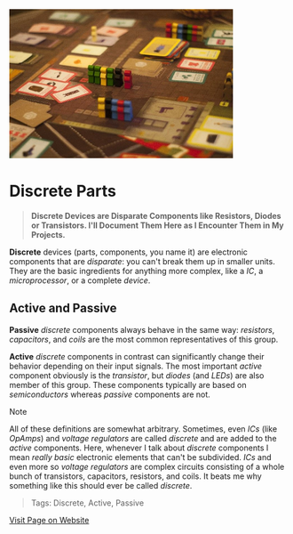 <img src="/assets/images/token.jpg" width="80%" height="80%" />
 
# Discrete Parts

> **Discrete Devices are Disparate Components like Resistors, Diodes or Transistors. I'll Document Them Here as I Encounter Them in My Projects.**

**Discrete** devices (parts, components, you name it) are electronic components that are *disparate*: you can't break them up in smaller units. They are the basic ingredients for anything more complex, like a *IC*, a *microprocessor*, or a complete *device*.

## Active and Passive

**Passive** *discrete* components always behave in the same way: *resistors*, *capacitors*, and *coils* are the most common representatives of this group.

**Active** *discrete* components in contrast can significantly change their behavior depending on their input signals. The most important *active* component obviously is the *transistor*, but *diodes* (and *LEDs*) are also member of this group. These components typically are based on *semiconductors* whereas *passive* components are not.

> [!NOTE]
> All of these definitions are somewhat arbitrary. Sometimes, even *ICs* (like *OpAmps*) and *voltage regulators* are called *discrete* and are added to the *active* components. Here, whenever I talk about *discrete* components I mean *really basic* electronic elements that can't be subdivided. *ICs* and even more so *voltage regulators* are complex circuits consisting of a whole bunch of transistors, capacitors, resistors, and coils. It beats me why something like this should ever be called *discrete*.

> Tags: Discrete, Active, Passive

[Visit Page on Website](https://github.com/tobiaspsp/doneland_sources/fundamentals/discrete?541460020426240854)
